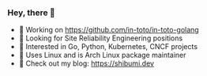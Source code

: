 ### Hey, there 👋

- 🤖 Working on https://github.com/in-toto/in-toto-golang
- 👀 Looking for Site Reliability Engineering positions
- 🔭 Interested in Go, Python, Kubernetes, CNCF projects
- 🐧 Uses Linux and is Arch Linux package maintainer
- 🔖 Check out my blog: https://shibumi.dev
